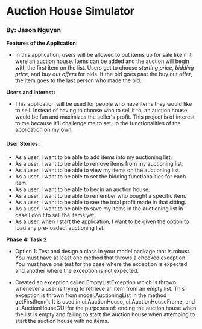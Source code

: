 # Auction House Simulator
### By: Jason Nguyen

**Features of the Application:**

- In this application, users will be allowed to put items up for sale like if
it were an auction house. Items can be added and the auction will begin with the first
item on the list. Users get to choose *starting price*, *bidding price*, and *buy out offers* for bids. If the bid goes past the buy out offer, the item goes to the
last person who made the bid.

**Users and Interest:**

- This application will be used for people who have items they would like to sell. Instead
of having to choose who to sell it to, an auction house would be fun and maximizes the seller's profit. 
This project is of interest to me because it'll challenge me to set up the functionalities of the application
on my own.

#### User Stories:

- As a user, I want to be able to add items into my auctioning list.
- As a user, I want to be able to remove items from my auctioning list.
- As a user, I want to be able to view my items on the auctioning list.
- As a user, I want to be able to set the bidding functionalities for each item.
- As a user, I want to be able to begin an auction house.
- As a user, I want to be able to remember who bought a specific item.
- As a user, I want to be able to see the total profit made in that sitting.
- As a user, I want to be able to save my items in the auctioning list in case I don't
to sell the items yet.
- As a user, when I start the application, I want to be given the option to load any pre-loaded,
auctioning list.

**Phase 4: Task 2**
- Option 1: Test and design a class in your model package that is robust.
You must have at least one method that throws a checked exception.
You must have one test for the case where the exception is expected and another where the exception is not expected.

- Created an exception called EmptyListException which is thrown whenever a user is trying
to retrieve an item from an empty list. This exception is thrown from model.AuctioningList in the method
getFirstItem(). It is used in ui.AuctionHouse, ui.AuctionHouseFrame, and ui.AuctionHouseGUI for the purposes of:
ending the auction house when the list is empty and failing to start the auction house when attemping to start
the auction house with no items. 